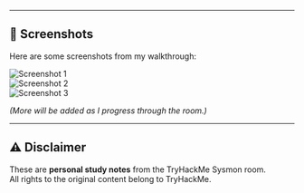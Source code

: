 
---

## 📸 Screenshots
Here are some screenshots from my walkthrough:

![Screenshot 1](screenshots/screenshot1.png)  
![Screenshot 2](screenshots/screenshot2.png)  
![Screenshot 3](screenshots/screenshot3.png)

*(More will be added as I progress through the room.)*

---

## ⚠️ Disclaimer
These are **personal study notes** from the TryHackMe Sysmon room.  
All rights to the original content belong to TryHackMe.
